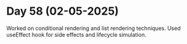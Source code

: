 # Day 58 (02-05-2025)
Worked on conditional rendering and list rendering techniques.
Used useEffect hook for side effects and lifecycle simulation.
